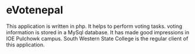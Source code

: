 eVotenepal
==========

This application is written in php. It helps to perform voting tasks. voting information is stored in a MySql database. It has made good impressions in IOE Pulchowk campus. South Western State College is the regular client of this application.

